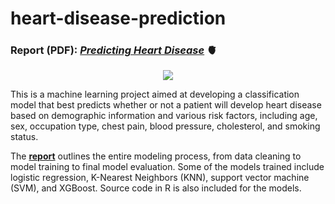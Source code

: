 # heart-disease-prediction
### Report (PDF): *[Predicting Heart Disease](https://github.com/tdewing19/heart-disease-prediction/blob/main/Heart_Disease_Prediction.pdf)* 🫀

<p align="center">
  <img src="https://buzzrx.s3.amazonaws.com/1ac6c8f4-059d-44b3-81fa-6827559ed545/6CausesofHeartDisease.png"/>
</p>

This is a machine learning project aimed at developing a classification model that best predicts whether or not a patient will develop heart disease based on demographic information and various risk factors, including age, sex, occupation type, chest pain, blood pressure, cholesterol, and smoking status.

The **[report](https://github.com/tdewing19/heart-disease-prediction/blob/main/Heart_Disease_Prediction.pdf)** outlines the entire modeling process, from data cleaning to model training to final model evaluation. Some of the models trained include logistic regression, K-Nearest Neighbors (KNN), support vector machine (SVM), and XGBoost. Source code in R is also included for the models.
